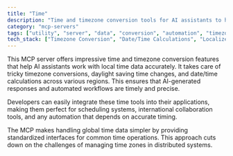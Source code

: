 ```yaml
---
title: "Time"
description: "Time and timezone conversion tools for AI assistants to handle localized time data and calculations."
category: "mcp-servers"
tags: ["utility", "server", "data", "conversion", "automation", "timezone", "AI assistants", "localized time"]
tech_stack: ["Timezone Conversion", "Date/Time Calculations", "Localized Time Data", "Scheduling Systems", "International Applications", "Daylight Saving Time Adjustments"]
---
```


This MCP server offers impressive time and timezone conversion features that help AI assistants work with local time data accurately. It takes care of tricky timezone conversions, daylight saving time changes, and date/time calculations across various regions. This ensures that AI-generated responses and automated workflows are timely and precise.

Developers can easily integrate these time tools into their applications, making them perfect for scheduling systems, international collaboration tools, and any automation that depends on accurate timing.

The MCP makes handling global time data simpler by providing standardized interfaces for common time operations. This approach cuts down on the challenges of managing time zones in distributed systems.